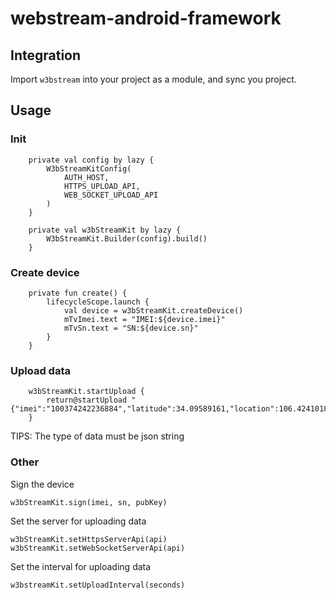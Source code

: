 # webstream-android-framework

## Integration
Import `w3bstream` into your project as a module, and sync you project.


## Usage
### Init

```
    private val config by lazy {
        W3bStreamKitConfig(
            AUTH_HOST,
            HTTPS_UPLOAD_API,
            WEB_SOCKET_UPLOAD_API
        )
    }

    private val w3bStreamKit by lazy {
        W3bStreamKit.Builder(config).build()
    }
```


### Create device
```
    private fun create() {
        lifecycleScope.launch {
            val device = w3bStreamKit.createDevice()
            mTvImei.text = "IMEI:${device.imei}"
            mTvSn.text = "SN:${device.sn}"
        }
    }

```

### Upload data
```
	w3bStreamKit.startUpload {
	    return@startUpload "{"imei":"100374242236884","latitude":34.09589161,"location":106.42410187}"
	}
```
TIPS: The type of data must be json string


### Other
Sign the device
```
w3bStreamKit.sign(imei, sn, pubKey)
```

Set the server for uploading data
```
w3bStreamKit.setHttpsServerApi(api)
w3bStreamKit.setWebSocketServerApi(api)
```

Set the interval for uploading data
```
w3bstreamKit.setUploadInterval(seconds)
```
